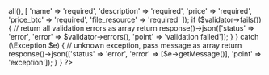<?php

// when form is posted here via AJAX
function action_in_controller(Request $request){

    try {

        $validator = Validator::make($request->all(), [
            'name' => 'required',
            'description' => 'required',
            'price' => 'required',
            'price_btc' => 'required',
            'file_resource' => 'required'
        ]);

        if ($validator->fails()) {
            // return all validation errors as array
            return response()->json(['status' => 'error', 'error' => $validator->errors(), 'point' => 'validation failed']);
        }

    } catch (\Exception $e) {

        // unknown exception, pass message as array
        return response()->json(['status' => 'error', 'error' => [$e->getMessage()], 'point' => 'exception']);

    }

}

?>